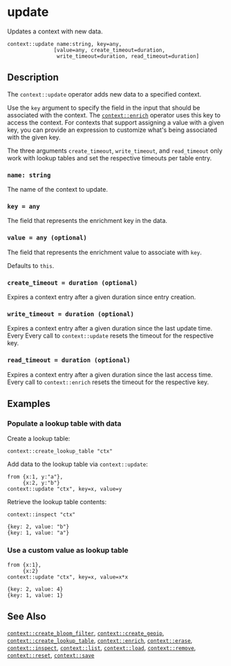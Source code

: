 # update

Updates a context with new data.

```tql
context::update name:string, key=any,
               [value=any, create_timeout=duration,
                write_timeout=duration, read_timeout=duration]
```

## Description

The `context::update` operator adds new data to a specified context.

Use the `key` argument to specify the field in the input that should be
associated with the context. The [`context::enrich`](enrich.md) operator uses
this key to access the context. For contexts that support assigning a value with
a given key, you can provide an expression to customize what's being associated
with the given key.

The three arguments `create_timeout`, `write_timeout`, and `read_timeout` only
work with lookup tables and set the respective timeouts per table entry.

### `name: string`

The name of the context to update.

### `key = any`

The field that represents the enrichment key in the data.

### `value = any (optional)`

The field that represents the enrichment value to associate with `key`.

Defaults to `this`.

### `create_timeout = duration (optional)`

Expires a context entry after a given duration since entry creation.

### `write_timeout = duration (optional)`

Expires a context entry after a given duration since the last update time. Every
Every call to `context::update` resets the timeout for the respective key.

### `read_timeout = duration (optional)`

Expires a context entry after a given duration since the last access time.
Every call to `context::enrich` resets the timeout for the respective key.

## Examples

### Populate a lookup table with data

Create a lookup table:

```tql
context::create_lookup_table "ctx"
```

Add data to the lookup table via `context::update`:

```tql
from {x:1, y:"a"},
     {x:2, y:"b"}
context::update "ctx", key=x, value=y
```

Retrieve the lookup table contents:

```tql
context::inspect "ctx"
```

```tql
{key: 2, value: "b"}
{key: 1, value: "a"}
```

### Use a custom value as lookup table

```tql
from {x:1},
     {x:2}
context::update "ctx", key=x, value=x*x
```

```tql
{key: 2, value: 4}
{key: 1, value: 1}
```

## See Also

[`context::create_bloom_filter`](create_bloom_filter.md),
[`context::create_geoip`](create_geoip.md),
[`context::create_lookup_table`](create_lookup_table.md),
[`context::enrich`](enrich.md),
[`context::erase`](erase.md),
[`context::inspect`](inspect.md),
[`context::list`](list.md),
[`context::load`](load.md),
[`context::remove`](remove.md),
[`context::reset`](reset.md),
[`context::save`](save.md)
